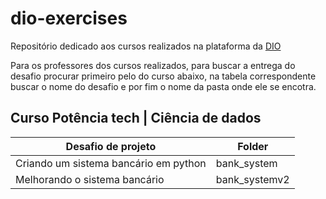 # dio-exercises
Repositório dedicado aos cursos realizados na plataforma da [DIO](https://web.dio.me/)

Para os professores dos cursos realizados, para buscar a entrega do desafio procurar primeiro pelo do curso abaixo, na tabela correspondente buscar o nome do desafio e por fim o nome da pasta onde ele se encotra. 

## Curso Potência tech | Ciência de dados
| Desafio de projeto | Folder |
| ------------------------| ----- |
| Criando um sistema bancário em python | bank_system |
| Melhorando o sistema bancário | bank_systemv2 |

